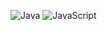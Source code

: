 ![Java](https://img.shields.io/badge/Java-007396?style=for-the-badge&logo=java&logoColor=white)
![JavaScript](https://img.shields.io/badge/JavaScript-F7DF1E?style=for-the-badge&logo=javascript&logoColor=white)
<!---
mmyersbyte/mmyersbyte is a ✨ special ✨ repository because its `README.md` (this file) appears on your GitHub profile.
You can click the Preview link to take a look at your changes.
-
